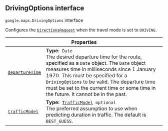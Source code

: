 
<devsite-heading text=" DrivingOptions interface" for="DrivingOptions" level="h2" link="" toc="" back-to-top=""><h2 id="DrivingOptions" is-upgraded="">DrivingOptions interface</h2></devsite-heading>
<p>
<code translate="no" dir="ltr"><span itemprop="path">google.maps</span>.<span itemprop="name">DrivingOptions</span></code>
interface
</p>
<p>Configures the <code translate="no" dir="ltr"><a href="DirectionsRequest.md">DirectionsRequest</a></code> when the travel mode is set to <code translate="no" dir="ltr">DRIVING</code>.</p>
<div class="devsite-table-wrapper"><table class="properties responsive" summary="interface DrivingOptions - Properties">
<thead>
<tr><th colspan="2">Properties</th>
</tr></thead>
<tbody>
<tr id="DrivingOptions.departureTime">
<td itemprop="property"><code translate="no" dir="ltr"><a class="secret-link" href="#DrivingOptions.departureTime"><span>departureTime</span></a></code></td>
<td><div><strong>Type:</strong>&nbsp; <code translate="no" dir="ltr">Date</code></div>
<div class="desc">The desired departure time for the route, specified as a <code translate="no" dir="ltr">Date</code> object. The <code translate="no" dir="ltr">Date</code> object measures time in milliseconds since 1 January 1970. This must be specified for a <code translate="no" dir="ltr">DrivingOptions</code> to be valid. The departure time must be set to the current time or some time in the future. It cannot be in the past.</div></td>
</tr>
<tr id="DrivingOptions.trafficModel">
<td itemprop="property"><code translate="no" dir="ltr"><a class="secret-link" href="#DrivingOptions.trafficModel"><span>trafficModel</span></a></code></td>
<td><div><strong>Type:</strong>&nbsp; <code translate="no" dir="ltr"><a href="TrafficModel.md">TrafficModel</a> <span class="optional-type-annotation">optional</span></code></div>
<div class="desc">The preferred assumption to use when predicting duration in traffic. The default is <code translate="no" dir="ltr">BEST_GUESS</code>.</div></td>
</tr>
</tbody>
</table></div>
<script src="replace_links.js"></script>
